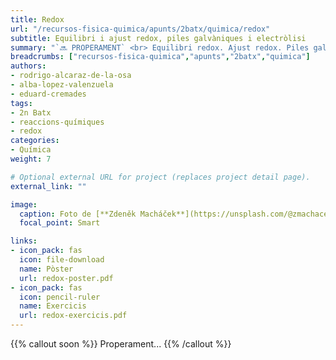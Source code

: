 ```yaml
---
title: Redox
url: "/recursos-fisica-quimica/apunts/2batx/quimica/redox"
subtitle: Equilibri i ajust redox, piles galvàniques i electròlisi
summary: "`🔜 PROPERAMENT` <br> Equilibri redox. Ajust redox. Piles galvàniques. Electròlisi."
breadcrumbs: ["recursos-fisica-quimica","apunts","2batx","quimica"]
authors:
- rodrigo-alcaraz-de-la-osa
- alba-lopez-valenzuela
- eduard-cremades
tags:
- 2n Batx
- reaccions-químiques
- redox
categories:
- Química
weight: 7

# Optional external URL for project (replaces project detail page).
external_link: ""

image:
  caption: Foto de [**Zdeněk Macháček**](https://unsplash.com/@zmachacek) en [Unsplash](https://unsplash.com)
  focal_point: Smart

links:
- icon_pack: fas
  icon: file-download
  name: Pòster
  url: redox-poster.pdf
- icon_pack: fas
  icon: pencil-ruler
  name: Exercicis
  url: redox-exercicis.pdf
---
```


{{% callout soon %}}
Properament...
{{% /callout %}}